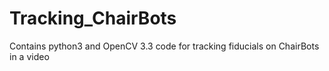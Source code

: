 # Tracking_ChairBots
Contains python3 and OpenCV 3.3 code for tracking fiducials on ChairBots in a video
